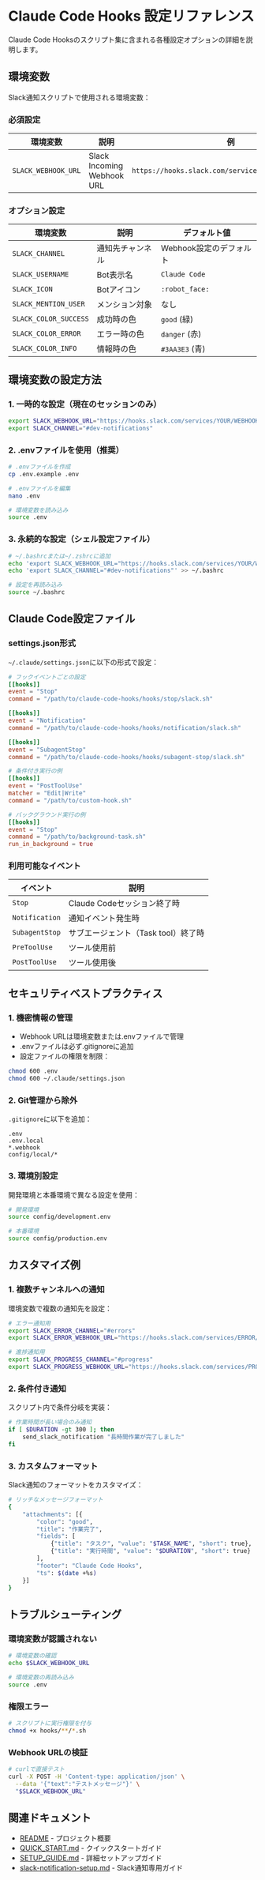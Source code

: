 # Claude Code Hooks 設定リファレンス

Claude Code Hooksのスクリプト集に含まれる各種設定オプションの詳細を説明します。

## 環境変数

Slack通知スクリプトで使用される環境変数：

### 必須設定

| 環境変数 | 説明 | 例 |
|---------|------|-----|
| `SLACK_WEBHOOK_URL` | Slack Incoming Webhook URL | `https://hooks.slack.com/services/YOUR/WEBHOOK/URL` |

### オプション設定

| 環境変数 | 説明 | デフォルト値 |
|---------|------|-------------|
| `SLACK_CHANNEL` | 通知先チャンネル | Webhook設定のデフォルト |
| `SLACK_USERNAME` | Bot表示名 | `Claude Code` |
| `SLACK_ICON` | Botアイコン | `:robot_face:` |
| `SLACK_MENTION_USER` | メンション対象 | なし |
| `SLACK_COLOR_SUCCESS` | 成功時の色 | `good` (緑) |
| `SLACK_COLOR_ERROR` | エラー時の色 | `danger` (赤) |
| `SLACK_COLOR_INFO` | 情報時の色 | `#3AA3E3` (青) |

## 環境変数の設定方法

### 1. 一時的な設定（現在のセッションのみ）

```bash
export SLACK_WEBHOOK_URL="https://hooks.slack.com/services/YOUR/WEBHOOK/URL"
export SLACK_CHANNEL="#dev-notifications"
```

### 2. .envファイルを使用（推奨）

```bash
# .envファイルを作成
cp .env.example .env

# .envファイルを編集
nano .env

# 環境変数を読み込み
source .env
```

### 3. 永続的な設定（シェル設定ファイル）

```bash
# ~/.bashrcまたは~/.zshrcに追加
echo 'export SLACK_WEBHOOK_URL="https://hooks.slack.com/services/YOUR/WEBHOOK/URL"' >> ~/.bashrc
echo 'export SLACK_CHANNEL="#dev-notifications"' >> ~/.bashrc

# 設定を再読み込み
source ~/.bashrc
```

## Claude Code設定ファイル

### settings.json形式

`~/.claude/settings.json`に以下の形式で設定：

```toml
# フックイベントごとの設定
[[hooks]]
event = "Stop"
command = "/path/to/claude-code-hooks/hooks/stop/slack.sh"

[[hooks]]
event = "Notification"
command = "/path/to/claude-code-hooks/hooks/notification/slack.sh"

[[hooks]]
event = "SubagentStop"
command = "/path/to/claude-code-hooks/hooks/subagent-stop/slack.sh"

# 条件付き実行の例
[[hooks]]
event = "PostToolUse"
matcher = "Edit|Write"
command = "/path/to/custom-hook.sh"

# バックグラウンド実行の例
[[hooks]]
event = "Stop"
command = "/path/to/background-task.sh"
run_in_background = true
```

### 利用可能なイベント

| イベント | 説明 |
|---------|------|
| `Stop` | Claude Codeセッション終了時 |
| `Notification` | 通知イベント発生時 |
| `SubagentStop` | サブエージェント（Task tool）終了時 |
| `PreToolUse` | ツール使用前 |
| `PostToolUse` | ツール使用後 |

## セキュリティベストプラクティス

### 1. 機密情報の管理

- Webhook URLは環境変数または.envファイルで管理
- .envファイルは必ず.gitignoreに追加
- 設定ファイルの権限を制限：

```bash
chmod 600 .env
chmod 600 ~/.claude/settings.json
```

### 2. Git管理から除外

`.gitignore`に以下を追加：

```
.env
.env.local
*.webhook
config/local/*
```

### 3. 環境別設定

開発環境と本番環境で異なる設定を使用：

```bash
# 開発環境
source config/development.env

# 本番環境
source config/production.env
```

## カスタマイズ例

### 1. 複数チャンネルへの通知

環境変数で複数の通知先を設定：

```bash
# エラー通知用
export SLACK_ERROR_CHANNEL="#errors"
export SLACK_ERROR_WEBHOOK_URL="https://hooks.slack.com/services/ERROR/WEBHOOK"

# 進捗通知用
export SLACK_PROGRESS_CHANNEL="#progress"
export SLACK_PROGRESS_WEBHOOK_URL="https://hooks.slack.com/services/PROGRESS/WEBHOOK"
```

### 2. 条件付き通知

スクリプト内で条件分岐を実装：

```bash
# 作業時間が長い場合のみ通知
if [ $DURATION -gt 300 ]; then
    send_slack_notification "長時間作業が完了しました"
fi
```

### 3. カスタムフォーマット

Slack通知のフォーマットをカスタマイズ：

```bash
# リッチなメッセージフォーマット
{
    "attachments": [{
        "color": "good",
        "title": "作業完了",
        "fields": [
            {"title": "タスク", "value": "$TASK_NAME", "short": true},
            {"title": "実行時間", "value": "$DURATION", "short": true}
        ],
        "footer": "Claude Code Hooks",
        "ts": $(date +%s)
    }]
}
```

## トラブルシューティング

### 環境変数が認識されない

```bash
# 環境変数の確認
echo $SLACK_WEBHOOK_URL

# 環境変数の再読み込み
source .env
```

### 権限エラー

```bash
# スクリプトに実行権限を付与
chmod +x hooks/**/*.sh
```

### Webhook URLの検証

```bash
# curlで直接テスト
curl -X POST -H 'Content-type: application/json' \
  --data '{"text":"テストメッセージ"}' \
  "$SLACK_WEBHOOK_URL"
```

## 関連ドキュメント

- [README](../README.md) - プロジェクト概要
- [QUICK_START.md](QUICK_START.md) - クイックスタートガイド
- [SETUP_GUIDE.md](SETUP_GUIDE.md) - 詳細セットアップガイド
- [slack-notification-setup.md](slack-notification-setup.md) - Slack通知専用ガイド
